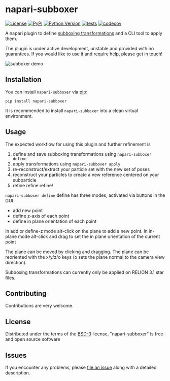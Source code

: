 # napari-subboxer

[![License](https://img.shields.io/pypi/l/napari-subboxer.svg?color=green)](https://github.com/alisterburt/napari-subboxer/raw/master/LICENSE)
[![PyPI](https://img.shields.io/pypi/v/napari-subboxer.svg?color=green)](https://pypi.org/project/napari-subboxer)
[![Python Version](https://img.shields.io/pypi/pyversions/napari-subboxer.svg?color=green)](https://python.org)
[![tests](https://github.com/alisterburt/napari-subboxer/workflows/tests/badge.svg)](https://github.com/alisterburt/napari-subboxer/actions)
[![codecov](https://codecov.io/gh/alisterburt/napari-subboxer/branch/master/graph/badge.svg)](https://codecov.io/gh/alisterburt/napari-subboxer)

A napari plugin to define [subboxing transformations](https://teamtomo.org/theory/subtomogram-averaging/particle-picking/subboxing.html) and a CLI tool to apply them.

The plugin is under active development, unstable and provided with no guarantees.
If you would like to use it and require help, please get in touch!

![subboxer demo](https://user-images.githubusercontent.com/7307488/143312042-770a4ed2-7519-4114-9119-2323196aadfd.gif)


## Installation

You can install `napari-subboxer` via [pip]:

    pip install napari-subboxer

It is recommended to install `napari-subboxer` into a clean virtual environment.

## Usage

The expected workflow for using this plugin and further refinement is 
1. define and save subboxing transformations using `napari-subboxer define`
2. apply transformations using `napari-subboxer apply`
3. re-reconstruct/extract your particle set with the new set of poses
4. reconstruct your particles to create a new reference centered on your subparticle
5. refine refine refine!

`napari-subboxer define` define has three modes, activated via buttons in the GUI
- add new point
- define z-axis of each point
- define in plane orientation of each point

In add or define-z mode alt-click on the plane to add a new point.
In in-plane mode alt-click and drag to set the in plane orientation of the current point

The plane can be moved by clicking and dragging. 
The plane can be reoriented with the x/y/z/o keys 
(o sets the plane normal to the camera view direction).

Subboxing transformations can currently only be applied on RELION 3.1 star files.

## Contributing

Contributions are very welcome. 

## License

Distributed under the terms of the [BSD-3] license,
"napari-subboxer" is free and open source software

## Issues

If you encounter any problems, please [file an issue] along with a detailed description.

[napari]: https://github.com/napari/napari
[Cookiecutter]: https://github.com/audreyr/cookiecutter
[@napari]: https://github.com/napari
[MIT]: http://opensource.org/licenses/MIT
[BSD-3]: http://opensource.org/licenses/BSD-3-Clause
[GNU GPL v3.0]: http://www.gnu.org/licenses/gpl-3.0.txt
[GNU LGPL v3.0]: http://www.gnu.org/licenses/lgpl-3.0.txt
[Apache Software License 2.0]: http://www.apache.org/licenses/LICENSE-2.0
[Mozilla Public License 2.0]: https://www.mozilla.org/media/MPL/2.0/index.txt
[cookiecutter-napari-plugin]: https://github.com/napari/cookiecutter-napari-plugin

[file an issue]: https://github.com/alisterburt/napari-subboxer/issues

[napari]: https://github.com/napari/napari
[tox]: https://tox.readthedocs.io/en/latest/
[pip]: https://pypi.org/project/pip/
[PyPI]: https://pypi.org/
